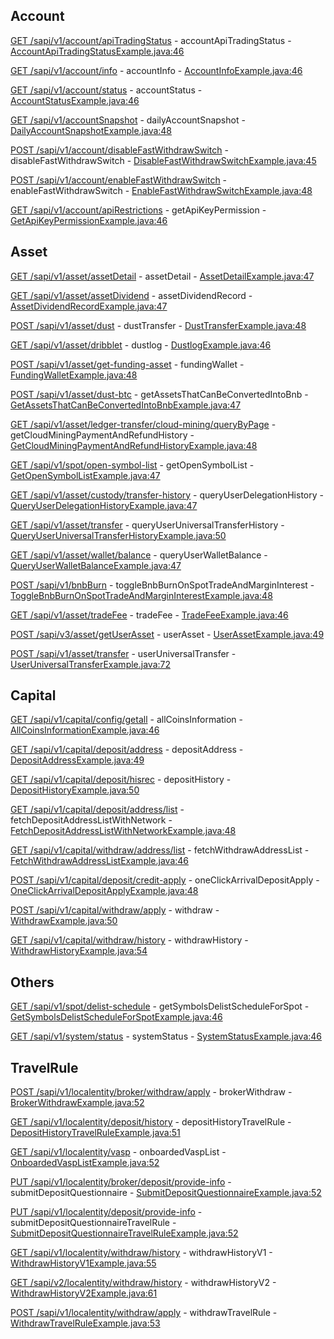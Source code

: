 ## Account

[GET /sapi/v1/account/apiTradingStatus](https://developers.binance.com/docs/wallet/account/Account-API-Trading-Status) - accountApiTradingStatus - [AccountApiTradingStatusExample.java:46](/examples/wallet/src/main/java/com/binance/connector/client/wallet/rest/account/AccountApiTradingStatusExample.java#L46)

[GET /sapi/v1/account/info](https://developers.binance.com/docs/wallet/account/Account-info) - accountInfo - [AccountInfoExample.java:46](/examples/wallet/src/main/java/com/binance/connector/client/wallet/rest/account/AccountInfoExample.java#L46)

[GET /sapi/v1/account/status](https://developers.binance.com/docs/wallet/account/Account-Status) - accountStatus - [AccountStatusExample.java:46](/examples/wallet/src/main/java/com/binance/connector/client/wallet/rest/account/AccountStatusExample.java#L46)

[GET /sapi/v1/accountSnapshot](https://developers.binance.com/docs/wallet/account/daily-account-snapshoot) - dailyAccountSnapshot - [DailyAccountSnapshotExample.java:48](/examples/wallet/src/main/java/com/binance/connector/client/wallet/rest/account/DailyAccountSnapshotExample.java#L48)

[POST /sapi/v1/account/disableFastWithdrawSwitch](https://developers.binance.com/docs/wallet/account/Disable-Fast-Withdraw-Switch) - disableFastWithdrawSwitch - [DisableFastWithdrawSwitchExample.java:45](/examples/wallet/src/main/java/com/binance/connector/client/wallet/rest/account/DisableFastWithdrawSwitchExample.java#L45)

[POST /sapi/v1/account/enableFastWithdrawSwitch](https://developers.binance.com/docs/wallet/account/Enable-Fast-Withdraw-Switch) - enableFastWithdrawSwitch - [EnableFastWithdrawSwitchExample.java:48](/examples/wallet/src/main/java/com/binance/connector/client/wallet/rest/account/EnableFastWithdrawSwitchExample.java#L48)

[GET /sapi/v1/account/apiRestrictions](https://developers.binance.com/docs/wallet/account/api-key-permission) - getApiKeyPermission - [GetApiKeyPermissionExample.java:46](/examples/wallet/src/main/java/com/binance/connector/client/wallet/rest/account/GetApiKeyPermissionExample.java#L46)

## Asset

[GET /sapi/v1/asset/assetDetail](https://developers.binance.com/docs/wallet/asset/Asset-Detail) - assetDetail - [AssetDetailExample.java:47](/examples/wallet/src/main/java/com/binance/connector/client/wallet/rest/asset/AssetDetailExample.java#L47)

[GET /sapi/v1/asset/assetDividend](https://developers.binance.com/docs/wallet/asset/assets-divided-record) - assetDividendRecord - [AssetDividendRecordExample.java:47](/examples/wallet/src/main/java/com/binance/connector/client/wallet/rest/asset/AssetDividendRecordExample.java#L47)

[POST /sapi/v1/asset/dust](https://developers.binance.com/docs/wallet/asset/Dust-Transfer) - dustTransfer - [DustTransferExample.java:48](/examples/wallet/src/main/java/com/binance/connector/client/wallet/rest/asset/DustTransferExample.java#L48)

[GET /sapi/v1/asset/dribblet](https://developers.binance.com/docs/wallet/asset/dust-log) - dustlog - [DustlogExample.java:46](/examples/wallet/src/main/java/com/binance/connector/client/wallet/rest/asset/DustlogExample.java#L46)

[POST /sapi/v1/asset/get-funding-asset](https://developers.binance.com/docs/wallet/asset/Funding-Wallet) - fundingWallet - [FundingWalletExample.java:48](/examples/wallet/src/main/java/com/binance/connector/client/wallet/rest/asset/FundingWalletExample.java#L48)

[POST /sapi/v1/asset/dust-btc](https://developers.binance.com/docs/wallet/asset/assets-can-convert-bnb) - getAssetsThatCanBeConvertedIntoBnb - [GetAssetsThatCanBeConvertedIntoBnbExample.java:47](/examples/wallet/src/main/java/com/binance/connector/client/wallet/rest/asset/GetAssetsThatCanBeConvertedIntoBnbExample.java#L47)

[GET /sapi/v1/asset/ledger-transfer/cloud-mining/queryByPage](https://developers.binance.com/docs/wallet/asset/cloud-mining-payment-and-refund-history) - getCloudMiningPaymentAndRefundHistory - [GetCloudMiningPaymentAndRefundHistoryExample.java:48](/examples/wallet/src/main/java/com/binance/connector/client/wallet/rest/asset/GetCloudMiningPaymentAndRefundHistoryExample.java#L48)

[GET /sapi/v1/spot/open-symbol-list](https://developers.binance.com/docs/wallet/asset/open-symbol-list) - getOpenSymbolList - [GetOpenSymbolListExample.java:47](/examples/wallet/src/main/java/com/binance/connector/client/wallet/rest/asset/GetOpenSymbolListExample.java#L47)

[GET /sapi/v1/asset/custody/transfer-history](https://developers.binance.com/docs/wallet/asset/query-user-delegation) - queryUserDelegationHistory - [QueryUserDelegationHistoryExample.java:47](/examples/wallet/src/main/java/com/binance/connector/client/wallet/rest/asset/QueryUserDelegationHistoryExample.java#L47)

[GET /sapi/v1/asset/transfer](https://developers.binance.com/docs/wallet/asset/query-user-universal-transfer) - queryUserUniversalTransferHistory - [QueryUserUniversalTransferHistoryExample.java:50](/examples/wallet/src/main/java/com/binance/connector/client/wallet/rest/asset/QueryUserUniversalTransferHistoryExample.java#L50)

[GET /sapi/v1/asset/wallet/balance](https://developers.binance.com/docs/wallet/asset/Query-User-Wallet-Balance) - queryUserWalletBalance - [QueryUserWalletBalanceExample.java:47](/examples/wallet/src/main/java/com/binance/connector/client/wallet/rest/asset/QueryUserWalletBalanceExample.java#L47)

[POST /sapi/v1/bnbBurn](https://developers.binance.com/docs/wallet/asset/Toggle-BNB-Burn-On-Spot-Trade-And-Margin-Interest) - toggleBnbBurnOnSpotTradeAndMarginInterest - [ToggleBnbBurnOnSpotTradeAndMarginInterestExample.java:48](/examples/wallet/src/main/java/com/binance/connector/client/wallet/rest/asset/ToggleBnbBurnOnSpotTradeAndMarginInterestExample.java#L48)

[GET /sapi/v1/asset/tradeFee](https://developers.binance.com/docs/wallet/asset/Trade-Fee) - tradeFee - [TradeFeeExample.java:46](/examples/wallet/src/main/java/com/binance/connector/client/wallet/rest/asset/TradeFeeExample.java#L46)

[POST /sapi/v3/asset/getUserAsset](https://developers.binance.com/docs/wallet/asset/user-assets) - userAsset - [UserAssetExample.java:49](/examples/wallet/src/main/java/com/binance/connector/client/wallet/rest/asset/UserAssetExample.java#L49)

[POST /sapi/v1/asset/transfer](https://developers.binance.com/docs/wallet/asset/User-Universal-Transfer) - userUniversalTransfer - [UserUniversalTransferExample.java:72](/examples/wallet/src/main/java/com/binance/connector/client/wallet/rest/asset/UserUniversalTransferExample.java#L72)

## Capital

[GET /sapi/v1/capital/config/getall](https://developers.binance.com/docs/wallet/capital/all-coins-info) - allCoinsInformation - [AllCoinsInformationExample.java:46](/examples/wallet/src/main/java/com/binance/connector/client/wallet/rest/capital/AllCoinsInformationExample.java#L46)

[GET /sapi/v1/capital/deposit/address](https://developers.binance.com/docs/wallet/capital/deposite-address) - depositAddress - [DepositAddressExample.java:49](/examples/wallet/src/main/java/com/binance/connector/client/wallet/rest/capital/DepositAddressExample.java#L49)

[GET /sapi/v1/capital/deposit/hisrec](https://developers.binance.com/docs/wallet/capital/deposite-history) - depositHistory - [DepositHistoryExample.java:50](/examples/wallet/src/main/java/com/binance/connector/client/wallet/rest/capital/DepositHistoryExample.java#L50)

[GET /sapi/v1/capital/deposit/address/list](https://developers.binance.com/docs/wallet/capital/Fetch-deposit-address-list-with-network) - fetchDepositAddressListWithNetwork - [FetchDepositAddressListWithNetworkExample.java:48](/examples/wallet/src/main/java/com/binance/connector/client/wallet/rest/capital/FetchDepositAddressListWithNetworkExample.java#L48)

[GET /sapi/v1/capital/withdraw/address/list](https://developers.binance.com/docs/wallet/capital/fetch-withdraw-address) - fetchWithdrawAddressList - [FetchWithdrawAddressListExample.java:46](/examples/wallet/src/main/java/com/binance/connector/client/wallet/rest/capital/FetchWithdrawAddressListExample.java#L46)

[POST /sapi/v1/capital/deposit/credit-apply](https://developers.binance.com/docs/wallet/capital/one-click-arrival-deposite-apply) - oneClickArrivalDepositApply - [OneClickArrivalDepositApplyExample.java:48](/examples/wallet/src/main/java/com/binance/connector/client/wallet/rest/capital/OneClickArrivalDepositApplyExample.java#L48)

[POST /sapi/v1/capital/withdraw/apply](https://developers.binance.com/docs/wallet/capital/Withdraw) - withdraw - [WithdrawExample.java:50](/examples/wallet/src/main/java/com/binance/connector/client/wallet/rest/capital/WithdrawExample.java#L50)

[GET /sapi/v1/capital/withdraw/history](https://developers.binance.com/docs/wallet/capital/Withdraw-History) - withdrawHistory - [WithdrawHistoryExample.java:54](/examples/wallet/src/main/java/com/binance/connector/client/wallet/rest/capital/WithdrawHistoryExample.java#L54)

## Others

[GET /sapi/v1/spot/delist-schedule](https://developers.binance.com/docs/wallet/others/delist-schedule) - getSymbolsDelistScheduleForSpot - [GetSymbolsDelistScheduleForSpotExample.java:46](/examples/wallet/src/main/java/com/binance/connector/client/wallet/rest/others/GetSymbolsDelistScheduleForSpotExample.java#L46)

[GET /sapi/v1/system/status](https://developers.binance.com/docs/wallet/others/System-Status) - systemStatus - [SystemStatusExample.java:46](/examples/wallet/src/main/java/com/binance/connector/client/wallet/rest/others/SystemStatusExample.java#L46)

## TravelRule

[POST /sapi/v1/localentity/broker/withdraw/apply](https://developers.binance.com/docs/wallet/travel-rule/Broker-Withdraw) - brokerWithdraw - [BrokerWithdrawExample.java:52](/examples/wallet/src/main/java/com/binance/connector/client/wallet/rest/travelrule/BrokerWithdrawExample.java#L52)

[GET /sapi/v1/localentity/deposit/history](https://developers.binance.com/docs/wallet/travel-rule/Deposit-History) - depositHistoryTravelRule - [DepositHistoryTravelRuleExample.java:51](/examples/wallet/src/main/java/com/binance/connector/client/wallet/rest/travelrule/DepositHistoryTravelRuleExample.java#L51)

[GET /sapi/v1/localentity/vasp](https://developers.binance.com/docs/wallet/travel-rule/Onboarded-VASP-list) - onboardedVaspList - [OnboardedVaspListExample.java:52](/examples/wallet/src/main/java/com/binance/connector/client/wallet/rest/travelrule/OnboardedVaspListExample.java#L52)

[PUT /sapi/v1/localentity/broker/deposit/provide-info](https://developers.binance.com/docs/wallet/travel-rule/deposit-provide-info) - submitDepositQuestionnaire - [SubmitDepositQuestionnaireExample.java:52](/examples/wallet/src/main/java/com/binance/connector/client/wallet/rest/travelrule/SubmitDepositQuestionnaireExample.java#L52)

[PUT /sapi/v1/localentity/deposit/provide-info](https://developers.binance.com/docs/wallet/travel-rule/deposit-provide-info) - submitDepositQuestionnaireTravelRule - [SubmitDepositQuestionnaireTravelRuleExample.java:52](/examples/wallet/src/main/java/com/binance/connector/client/wallet/rest/travelrule/SubmitDepositQuestionnaireTravelRuleExample.java#L52)

[GET /sapi/v1/localentity/withdraw/history](https://developers.binance.com/docs/wallet/travel-rule/Withdraw-History) - withdrawHistoryV1 - [WithdrawHistoryV1Example.java:55](/examples/wallet/src/main/java/com/binance/connector/client/wallet/rest/travelrule/WithdrawHistoryV1Example.java#L55)

[GET /sapi/v2/localentity/withdraw/history](https://developers.binance.com/docs/wallet/travel-rule/Withdraw-History-V2) - withdrawHistoryV2 - [WithdrawHistoryV2Example.java:61](/examples/wallet/src/main/java/com/binance/connector/client/wallet/rest/travelrule/WithdrawHistoryV2Example.java#L61)

[POST /sapi/v1/localentity/withdraw/apply](https://developers.binance.com/docs/wallet/travel-rule/Withdraw) - withdrawTravelRule - [WithdrawTravelRuleExample.java:53](/examples/wallet/src/main/java/com/binance/connector/client/wallet/rest/travelrule/WithdrawTravelRuleExample.java#L53)

